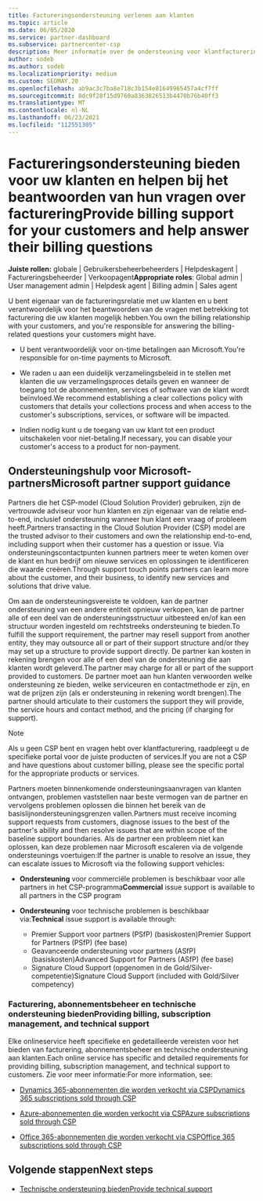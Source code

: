 ```yaml
---
title: Factureringsondersteuning verlenen aan klanten
ms.topic: article
ms.date: 06/05/2020
ms.service: partner-dashboard
ms.subservice: partnercenter-csp
description: Meer informatie over de ondersteuning voor klantfacturering die nodig is Cloud Solution Provider (CSP)-programmapartners. Deze ondersteuning omvat het eigenaar zijn van de factureringsrelatie van de klant en het beantwoorden van vragen over facturering.
author: sodeb
ms.author: sodeb
ms.localizationpriority: medium
ms.custom: SEOMAY.20
ms.openlocfilehash: ab9ac3c7ba8e718c3b154e81649965457a4cf7ff
ms.sourcegitcommit: 8dc9f28f15d9760a8363826513b4470b76b40ff3
ms.translationtype: MT
ms.contentlocale: nl-NL
ms.lasthandoff: 06/23/2021
ms.locfileid: "112551305"
---
```

# <a name="provide-billing-support-for-your-customers-and-help-answer-their-billing-questions"></a><span data-ttu-id="5522a-104">Factureringsondersteuning bieden voor uw klanten en helpen bij het beantwoorden van hun vragen over facturering</span><span class="sxs-lookup"><span data-stu-id="5522a-104">Provide billing support for your customers and help answer their billing questions</span></span>


<span data-ttu-id="5522a-105">**Juiste rollen:** globale | Gebruikersbeheerbeheerders | Helpdeskagent | Factureringsbeheerder | Verkoopagent</span><span class="sxs-lookup"><span data-stu-id="5522a-105">**Appropriate roles**: Global admin | User management admin | Helpdesk agent | Billing admin | Sales agent</span></span>

<span data-ttu-id="5522a-106">U bent eigenaar van de factureringsrelatie met uw klanten en u bent verantwoordelijk voor het beantwoorden van de vragen met betrekking tot facturering die uw klanten mogelijk hebben.</span><span class="sxs-lookup"><span data-stu-id="5522a-106">You own the billing relationship with your customers, and you're responsible for answering the billing-related questions your customers might have.</span></span>

- <span data-ttu-id="5522a-107">U bent verantwoordelijk voor on-time betalingen aan Microsoft.</span><span class="sxs-lookup"><span data-stu-id="5522a-107">You're responsible for on-time payments to Microsoft.</span></span>

- <span data-ttu-id="5522a-108">We raden u aan een duidelijk verzamelingsbeleid in te stellen met klanten die uw verzamelingsproces details geven en wanneer de toegang tot de abonnementen, services of software van de klant wordt beïnvloed.</span><span class="sxs-lookup"><span data-stu-id="5522a-108">We recommend establishing a clear collections policy with customers that details your collections process and when access to the customer's subscriptions, services, or software will be impacted.</span></span>

- <span data-ttu-id="5522a-109">Indien nodig kunt u de toegang van uw klant tot een product uitschakelen voor niet-betaling.</span><span class="sxs-lookup"><span data-stu-id="5522a-109">If necessary, you can disable your customer's access to a product for non-payment.</span></span>

## <a name="microsoft-partner-support-guidance"></a><span data-ttu-id="5522a-110">Ondersteuningshulp voor Microsoft-partners</span><span class="sxs-lookup"><span data-stu-id="5522a-110">Microsoft partner support guidance</span></span>

<span data-ttu-id="5522a-111">Partners die het CSP-model (Cloud Solution Provider) gebruiken, zijn de vertrouwde adviseur voor hun klanten en zijn eigenaar van de relatie end-to-end, inclusief ondersteuning wanneer hun klant een vraag of probleem heeft.</span><span class="sxs-lookup"><span data-stu-id="5522a-111">Partners transacting in the Cloud Solution Provider (CSP) model are the trusted advisor to their customers and own the relationship end-to-end, including support when their customer has a question or issue.</span></span> <span data-ttu-id="5522a-112">Via ondersteuningscontactpunten kunnen partners meer te weten komen over de klant en hun bedrijf om nieuwe services en oplossingen te identificeren die waarde creëren.</span><span class="sxs-lookup"><span data-stu-id="5522a-112">Through support touch points partners can learn more about the customer, and their business, to identify new services and solutions that drive value.</span></span>

<span data-ttu-id="5522a-113">Om aan de ondersteuningsvereiste te voldoen, kan de partner ondersteuning van een andere entiteit opnieuw verkopen, kan de partner alle of een deel van de ondersteuningsstructuur uitbesteed en/of kan een structuur worden ingesteld om rechtstreeks ondersteuning te bieden.</span><span class="sxs-lookup"><span data-stu-id="5522a-113">To fulfill the support requirement, the partner may resell support from another entity, they may outsource all or part of their support structure and/or they may set up a structure to provide support directly.</span></span>  <span data-ttu-id="5522a-114">De partner kan kosten in rekening brengen voor alle of een deel van de ondersteuning die aan klanten wordt geleverd.</span><span class="sxs-lookup"><span data-stu-id="5522a-114">The partner may charge for all or part of the support provided to customers.</span></span> <span data-ttu-id="5522a-115">De partner moet aan hun klanten verwoorden welke ondersteuning ze bieden, welke serviceuren en contactmethode er zijn, en wat de prijzen zijn (als er ondersteuning in rekening wordt brengen).</span><span class="sxs-lookup"><span data-stu-id="5522a-115">The partner should articulate to their customers the support they will provide, the service hours and contact method, and the pricing (if charging for support).</span></span> 

>[!Note]
><span data-ttu-id="5522a-116">Als u geen CSP bent en vragen hebt over klantfacturering, raadpleegt u de specifieke portal voor de juiste producten of services.</span><span class="sxs-lookup"><span data-stu-id="5522a-116">If you are not a CSP and have questions about customer billing, please see the specific portal for the appropriate products or services.</span></span>

<span data-ttu-id="5522a-117">Partners moeten binnenkomende ondersteuningsaanvragen van klanten ontvangen, problemen vaststellen naar beste vermogen van de partner en vervolgens problemen oplossen die binnen het bereik van de basislijnondersteuningsgrenzen vallen.</span><span class="sxs-lookup"><span data-stu-id="5522a-117">Partners must receive incoming support requests from customers, diagnose issues to the best of the partner's ability and then resolve issues that are within scope of the baseline support boundaries.</span></span> <span data-ttu-id="5522a-118">Als de partner een probleem niet kan oplossen, kan deze problemen naar Microsoft escaleren via de volgende ondersteunings voertuigen:</span><span class="sxs-lookup"><span data-stu-id="5522a-118">If the partner is unable to resolve an issue, they can escalate issues to Microsoft via the following support vehicles:</span></span>

- <span data-ttu-id="5522a-119">**Ondersteuning** voor commerciële problemen is beschikbaar voor alle partners in het CSP-programma</span><span class="sxs-lookup"><span data-stu-id="5522a-119">**Commercial** issue support is available to all partners in the CSP program</span></span>

- <span data-ttu-id="5522a-120">**Ondersteuning** voor technische problemen is beschikbaar via:</span><span class="sxs-lookup"><span data-stu-id="5522a-120">**Technical** issue support is available through:</span></span>

  - <span data-ttu-id="5522a-121">Premier Support voor partners (PSfP) (basiskosten)</span><span class="sxs-lookup"><span data-stu-id="5522a-121">Premier Support for Partners (PSfP) (fee base)</span></span>
  - <span data-ttu-id="5522a-122">Geavanceerde ondersteuning voor partners (ASfP) (basiskosten)</span><span class="sxs-lookup"><span data-stu-id="5522a-122">Advanced Support for Partners (ASfP) (fee base)</span></span>
  - <span data-ttu-id="5522a-123">Signature Cloud Support (opgenomen in de Gold/Silver-competentie)</span><span class="sxs-lookup"><span data-stu-id="5522a-123">Signature Cloud Support (included with Gold/Silver competency)</span></span>

### <a name="providing-billing-subscription-management-and-technical-support"></a><span data-ttu-id="5522a-124">Facturering, abonnementsbeheer en technische ondersteuning bieden</span><span class="sxs-lookup"><span data-stu-id="5522a-124">Providing billing, subscription management, and technical support</span></span> 

<span data-ttu-id="5522a-125">Elke onlineservice heeft specifieke en gedetailleerde vereisten voor het bieden van facturering, abonnementsbeheer en technische ondersteuning aan klanten.</span><span class="sxs-lookup"><span data-stu-id="5522a-125">Each online service has specific and detailed requirements for providing billing, subscription management, and technical support to customers.</span></span> <span data-ttu-id="5522a-126">Zie voor meer informatie:</span><span class="sxs-lookup"><span data-stu-id="5522a-126">For more information, see:</span></span>

- [<span data-ttu-id="5522a-127">Dynamics 365-abonnementen die worden verkocht via CSP</span><span class="sxs-lookup"><span data-stu-id="5522a-127">Dynamics 365 subscriptions sold through CSP</span></span>](https://www.microsoftpartnercommunity.com/t5/CSP/Microsoft-Partner-Support-Guidance/m-p/5262#M30)

- [<span data-ttu-id="5522a-128">Azure-abonnementen die worden verkocht via CSP</span><span class="sxs-lookup"><span data-stu-id="5522a-128">Azure subscriptions sold through CSP</span></span>](https://www.microsoftpartnercommunity.com/t5/CSP/Microsoft-Partner-Support-Guidance/m-p/5263#M31)

- [<span data-ttu-id="5522a-129">Office 365-abonnementen die worden verkocht via CSP</span><span class="sxs-lookup"><span data-stu-id="5522a-129">Office 365 subscriptions sold through CSP</span></span>](https://www.microsoftpartnercommunity.com/t5/CSP/Microsoft-Partner-Support-Guidance/m-p/5264#M32)
 
## <a name="next-steps"></a><span data-ttu-id="5522a-130">Volgende stappen</span><span class="sxs-lookup"><span data-stu-id="5522a-130">Next steps</span></span>

- [<span data-ttu-id="5522a-131">Technische ondersteuning bieden</span><span class="sxs-lookup"><span data-stu-id="5522a-131">Provide technical support</span></span>](provide-technical-support.md)